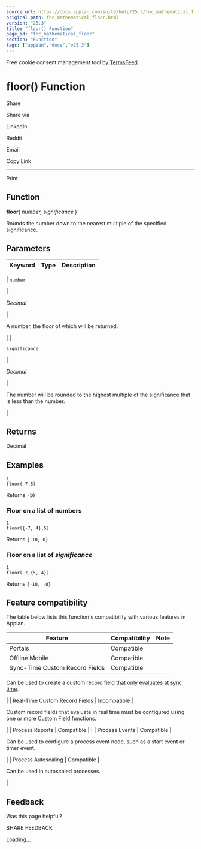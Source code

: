 ```yaml
---
source_url: https://docs.appian.com/suite/help/25.3/fnc_mathematical_floor.html
original_path: fnc_mathematical_floor.html
version: "25.3"
title: "floor() Function"
page_id: "fnc_mathematical_floor"
section: "Function"
tags: ["appian","docs","v25.3"]
---
```



Free cookie consent management tool by [TermsFeed](https://www.termsfeed.com/)

# floor() Function

Share

Share via

LinkedIn

Reddit

Email

Copy Link

* * *

Print

## Function

**floor**( _number, significance_ )

Rounds the number down to the nearest multiple of the specified significance.

## Parameters

| Keyword | Type | Description |
| --- | --- | --- |
|
`number`

 |

_Decimal_

 |

A number, the floor of which will be returned.

 |
|

`significance`

 |

_Decimal_

 |

The number will be rounded to the highest multiple of the significance that is less than the number.

 |

## Returns

Decimal

## Examples

```
1
floor(-7,5)
```

Returns `-10`

### Floor on a list of numbers

```
1
floor({-7, 4},5)
```

Returns `{-10, 0}`

### Floor on a list of _significance_

```
1
floor(-7,{5, 4})
```

Returns `{-10, -8}`

## Feature compatibility

The table below lists this function's compatibility with various features in Appian.

| Feature | Compatibility | Note |
| --- | --- | --- |
| Portals | Compatible |  |
| Offline Mobile | Compatible |  |
| Sync-Time Custom Record Fields | Compatible |
Can be used to create a custom record field that only [evaluates at sync time](custom-record-fields.html#prodlink-sync-time-evaluations).

 |
| Real-Time Custom Record Fields | Incompatible |

Custom record fields that evaluate in real time must be configured using one or more Custom Field functions.

 |
| Process Reports | Compatible |  |
| Process Events | Compatible |

Can be used to configure a process event node, such as a start event or timer event.

 |
| Process Autoscaling | Compatible |

Can be used in autoscaled processes.

 |

## Feedback

Was this page helpful?

SHARE FEEDBACK

Loading...